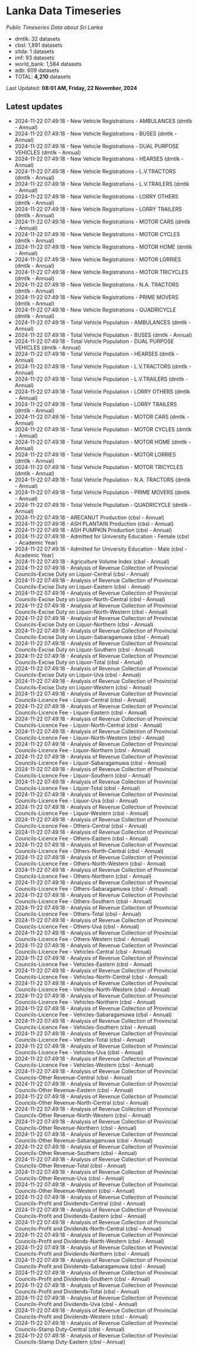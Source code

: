 # Lanka Data Timeseries
*Public Timeseries Data about Sri Lanka*

* dmtlk: 32 datasets
* cbsl: 1,891 datasets
* sltda: 1 datasets
* imf: 93 datasets
* world_bank: 1,584 datasets
* adb: 609 datasets
* TOTAL: **4,210** datasets

Last Updated: **08:01 AM, Friday, 22 November, 2024**

## Latest updates

* 2024-11-22 07:49:18 - New Vehicle Registrations - AMBULANCES (dmtlk - Annual)
* 2024-11-22 07:49:18 - New Vehicle Registrations - BUSES (dmtlk - Annual)
* 2024-11-22 07:49:18 - New Vehicle Registrations - DUAL PURPOSE VEHICLES (dmtlk - Annual)
* 2024-11-22 07:49:18 - New Vehicle Registrations - HEARSES (dmtlk - Annual)
* 2024-11-22 07:49:18 - New Vehicle Registrations - L.V.TRACTORS (dmtlk - Annual)
* 2024-11-22 07:49:18 - New Vehicle Registrations - L.V.TRAILERS (dmtlk - Annual)
* 2024-11-22 07:49:18 - New Vehicle Registrations - LORRY OTHERS (dmtlk - Annual)
* 2024-11-22 07:49:18 - New Vehicle Registrations - LORRY TRAILERS (dmtlk - Annual)
* 2024-11-22 07:49:18 - New Vehicle Registrations - MOTOR CARS (dmtlk - Annual)
* 2024-11-22 07:49:18 - New Vehicle Registrations - MOTOR CYCLES (dmtlk - Annual)
* 2024-11-22 07:49:18 - New Vehicle Registrations - MOTOR HOME (dmtlk - Annual)
* 2024-11-22 07:49:18 - New Vehicle Registrations - MOTOR LORRIES (dmtlk - Annual)
* 2024-11-22 07:49:18 - New Vehicle Registrations - MOTOR TRICYCLES (dmtlk - Annual)
* 2024-11-22 07:49:18 - New Vehicle Registrations - N.A. TRACTORS (dmtlk - Annual)
* 2024-11-22 07:49:18 - New Vehicle Registrations - PRIME MOVERS (dmtlk - Annual)
* 2024-11-22 07:49:18 - New Vehicle Registrations - QUADRICYCLE (dmtlk - Annual)
* 2024-11-22 07:49:18 - Total Vehicle Population - AMBULANCES (dmtlk - Annual)
* 2024-11-22 07:49:18 - Total Vehicle Population - BUSES (dmtlk - Annual)
* 2024-11-22 07:49:18 - Total Vehicle Population - DUAL PURPOSE VEHICLES (dmtlk - Annual)
* 2024-11-22 07:49:18 - Total Vehicle Population - HEARSES (dmtlk - Annual)
* 2024-11-22 07:49:18 - Total Vehicle Population - L.V.TRACTORS (dmtlk - Annual)
* 2024-11-22 07:49:18 - Total Vehicle Population - L.V.TRAILERS (dmtlk - Annual)
* 2024-11-22 07:49:18 - Total Vehicle Population - LORRY OTHERS (dmtlk - Annual)
* 2024-11-22 07:49:18 - Total Vehicle Population - LORRY TRAILERS (dmtlk - Annual)
* 2024-11-22 07:49:18 - Total Vehicle Population - MOTOR CARS (dmtlk - Annual)
* 2024-11-22 07:49:18 - Total Vehicle Population - MOTOR CYCLES (dmtlk - Annual)
* 2024-11-22 07:49:18 - Total Vehicle Population - MOTOR HOME (dmtlk - Annual)
* 2024-11-22 07:49:18 - Total Vehicle Population - MOTOR LORRIES (dmtlk - Annual)
* 2024-11-22 07:49:18 - Total Vehicle Population - MOTOR TRICYCLES (dmtlk - Annual)
* 2024-11-22 07:49:18 - Total Vehicle Population - N.A. TRACTORS (dmtlk - Annual)
* 2024-11-22 07:49:18 - Total Vehicle Population - PRIME MOVERS (dmtlk - Annual)
* 2024-11-22 07:49:18 - Total Vehicle Population - QUADRICYCLE (dmtlk - Annual)
* 2024-11-22 07:49:18 - ARECANUT Production (cbsl - Annual)
* 2024-11-22 07:49:18 - ASH PLANTAIN Production (cbsl - Annual)
* 2024-11-22 07:49:18 - ASH PUMPKIN Production (cbsl - Annual)
* 2024-11-22 07:49:18 - Admitted for University Education - Female (cbsl - Academic Year)
* 2024-11-22 07:49:18 - Admitted for University Education - Male (cbsl - Academic Year)
* 2024-11-22 07:49:18 - Agriculture Volume Index (cbsl - Annual)
* 2024-11-22 07:49:18 - Analysis of Revenue Collection of Provincial Councils-Excise Duty on Liquor-Central (cbsl - Annual)
* 2024-11-22 07:49:18 - Analysis of Revenue Collection of Provincial Councils-Excise Duty on Liquor-Eastern (cbsl - Annual)
* 2024-11-22 07:49:18 - Analysis of Revenue Collection of Provincial Councils-Excise Duty on Liquor-North-Central (cbsl - Annual)
* 2024-11-22 07:49:18 - Analysis of Revenue Collection of Provincial Councils-Excise Duty on Liquor-North-Western (cbsl - Annual)
* 2024-11-22 07:49:18 - Analysis of Revenue Collection of Provincial Councils-Excise Duty on Liquor-Northern (cbsl - Annual)
* 2024-11-22 07:49:18 - Analysis of Revenue Collection of Provincial Councils-Excise Duty on Liquor-Sabaragamuwa (cbsl - Annual)
* 2024-11-22 07:49:18 - Analysis of Revenue Collection of Provincial Councils-Excise Duty on Liquor-Southern (cbsl - Annual)
* 2024-11-22 07:49:18 - Analysis of Revenue Collection of Provincial Councils-Excise Duty on Liquor-Total (cbsl - Annual)
* 2024-11-22 07:49:18 - Analysis of Revenue Collection of Provincial Councils-Excise Duty on Liquor-Uva (cbsl - Annual)
* 2024-11-22 07:49:18 - Analysis of Revenue Collection of Provincial Councils-Excise Duty on Liquor-Western (cbsl - Annual)
* 2024-11-22 07:49:18 - Analysis of Revenue Collection of Provincial Councils-Licence Fee - Liquor-Central (cbsl - Annual)
* 2024-11-22 07:49:18 - Analysis of Revenue Collection of Provincial Councils-Licence Fee - Liquor-Eastern (cbsl - Annual)
* 2024-11-22 07:49:18 - Analysis of Revenue Collection of Provincial Councils-Licence Fee - Liquor-North-Central (cbsl - Annual)
* 2024-11-22 07:49:18 - Analysis of Revenue Collection of Provincial Councils-Licence Fee - Liquor-North-Western (cbsl - Annual)
* 2024-11-22 07:49:18 - Analysis of Revenue Collection of Provincial Councils-Licence Fee - Liquor-Northern (cbsl - Annual)
* 2024-11-22 07:49:18 - Analysis of Revenue Collection of Provincial Councils-Licence Fee - Liquor-Sabaragamuwa (cbsl - Annual)
* 2024-11-22 07:49:18 - Analysis of Revenue Collection of Provincial Councils-Licence Fee - Liquor-Southern (cbsl - Annual)
* 2024-11-22 07:49:18 - Analysis of Revenue Collection of Provincial Councils-Licence Fee - Liquor-Total (cbsl - Annual)
* 2024-11-22 07:49:18 - Analysis of Revenue Collection of Provincial Councils-Licence Fee - Liquor-Uva (cbsl - Annual)
* 2024-11-22 07:49:18 - Analysis of Revenue Collection of Provincial Councils-Licence Fee - Liquor-Western (cbsl - Annual)
* 2024-11-22 07:49:18 - Analysis of Revenue Collection of Provincial Councils-Licence Fee - Others-Central (cbsl - Annual)
* 2024-11-22 07:49:18 - Analysis of Revenue Collection of Provincial Councils-Licence Fee - Others-Eastern (cbsl - Annual)
* 2024-11-22 07:49:18 - Analysis of Revenue Collection of Provincial Councils-Licence Fee - Others-North-Central (cbsl - Annual)
* 2024-11-22 07:49:18 - Analysis of Revenue Collection of Provincial Councils-Licence Fee - Others-North-Western (cbsl - Annual)
* 2024-11-22 07:49:18 - Analysis of Revenue Collection of Provincial Councils-Licence Fee - Others-Northern (cbsl - Annual)
* 2024-11-22 07:49:18 - Analysis of Revenue Collection of Provincial Councils-Licence Fee - Others-Sabaragamuwa (cbsl - Annual)
* 2024-11-22 07:49:18 - Analysis of Revenue Collection of Provincial Councils-Licence Fee - Others-Southern (cbsl - Annual)
* 2024-11-22 07:49:18 - Analysis of Revenue Collection of Provincial Councils-Licence Fee - Others-Total (cbsl - Annual)
* 2024-11-22 07:49:18 - Analysis of Revenue Collection of Provincial Councils-Licence Fee - Others-Uva (cbsl - Annual)
* 2024-11-22 07:49:18 - Analysis of Revenue Collection of Provincial Councils-Licence Fee - Others-Western (cbsl - Annual)
* 2024-11-22 07:49:18 - Analysis of Revenue Collection of Provincial Councils-Licence Fee - Vehicles-Central (cbsl - Annual)
* 2024-11-22 07:49:18 - Analysis of Revenue Collection of Provincial Councils-Licence Fee - Vehicles-Eastern (cbsl - Annual)
* 2024-11-22 07:49:18 - Analysis of Revenue Collection of Provincial Councils-Licence Fee - Vehicles-North-Central (cbsl - Annual)
* 2024-11-22 07:49:18 - Analysis of Revenue Collection of Provincial Councils-Licence Fee - Vehicles-North-Western (cbsl - Annual)
* 2024-11-22 07:49:18 - Analysis of Revenue Collection of Provincial Councils-Licence Fee - Vehicles-Northern (cbsl - Annual)
* 2024-11-22 07:49:18 - Analysis of Revenue Collection of Provincial Councils-Licence Fee - Vehicles-Sabaragamuwa (cbsl - Annual)
* 2024-11-22 07:49:18 - Analysis of Revenue Collection of Provincial Councils-Licence Fee - Vehicles-Southern (cbsl - Annual)
* 2024-11-22 07:49:18 - Analysis of Revenue Collection of Provincial Councils-Licence Fee - Vehicles-Total (cbsl - Annual)
* 2024-11-22 07:49:18 - Analysis of Revenue Collection of Provincial Councils-Licence Fee - Vehicles-Uva (cbsl - Annual)
* 2024-11-22 07:49:18 - Analysis of Revenue Collection of Provincial Councils-Licence Fee - Vehicles-Western (cbsl - Annual)
* 2024-11-22 07:49:18 - Analysis of Revenue Collection of Provincial Councils-Other Revenue-Central (cbsl - Annual)
* 2024-11-22 07:49:18 - Analysis of Revenue Collection of Provincial Councils-Other Revenue-Eastern (cbsl - Annual)
* 2024-11-22 07:49:18 - Analysis of Revenue Collection of Provincial Councils-Other Revenue-North-Central (cbsl - Annual)
* 2024-11-22 07:49:18 - Analysis of Revenue Collection of Provincial Councils-Other Revenue-North-Western (cbsl - Annual)
* 2024-11-22 07:49:18 - Analysis of Revenue Collection of Provincial Councils-Other Revenue-Northern (cbsl - Annual)
* 2024-11-22 07:49:18 - Analysis of Revenue Collection of Provincial Councils-Other Revenue-Sabaragamuwa (cbsl - Annual)
* 2024-11-22 07:49:18 - Analysis of Revenue Collection of Provincial Councils-Other Revenue-Southern (cbsl - Annual)
* 2024-11-22 07:49:18 - Analysis of Revenue Collection of Provincial Councils-Other Revenue-Total (cbsl - Annual)
* 2024-11-22 07:49:18 - Analysis of Revenue Collection of Provincial Councils-Other Revenue-Uva (cbsl - Annual)
* 2024-11-22 07:49:18 - Analysis of Revenue Collection of Provincial Councils-Other Revenue-Western (cbsl - Annual)
* 2024-11-22 07:49:18 - Analysis of Revenue Collection of Provincial Councils-Profit and Dividends-Central (cbsl - Annual)
* 2024-11-22 07:49:18 - Analysis of Revenue Collection of Provincial Councils-Profit and Dividends-Eastern (cbsl - Annual)
* 2024-11-22 07:49:18 - Analysis of Revenue Collection of Provincial Councils-Profit and Dividends-North-Central (cbsl - Annual)
* 2024-11-22 07:49:18 - Analysis of Revenue Collection of Provincial Councils-Profit and Dividends-North-Western (cbsl - Annual)
* 2024-11-22 07:49:18 - Analysis of Revenue Collection of Provincial Councils-Profit and Dividends-Northern (cbsl - Annual)
* 2024-11-22 07:49:18 - Analysis of Revenue Collection of Provincial Councils-Profit and Dividends-Sabaragamuwa (cbsl - Annual)
* 2024-11-22 07:49:18 - Analysis of Revenue Collection of Provincial Councils-Profit and Dividends-Southern (cbsl - Annual)
* 2024-11-22 07:49:18 - Analysis of Revenue Collection of Provincial Councils-Profit and Dividends-Total (cbsl - Annual)
* 2024-11-22 07:49:18 - Analysis of Revenue Collection of Provincial Councils-Profit and Dividends-Uva (cbsl - Annual)
* 2024-11-22 07:49:18 - Analysis of Revenue Collection of Provincial Councils-Profit and Dividends-Western (cbsl - Annual)
* 2024-11-22 07:49:18 - Analysis of Revenue Collection of Provincial Councils-Stamp Duty-Central (cbsl - Annual)
* 2024-11-22 07:49:18 - Analysis of Revenue Collection of Provincial Councils-Stamp Duty-Eastern (cbsl - Annual)